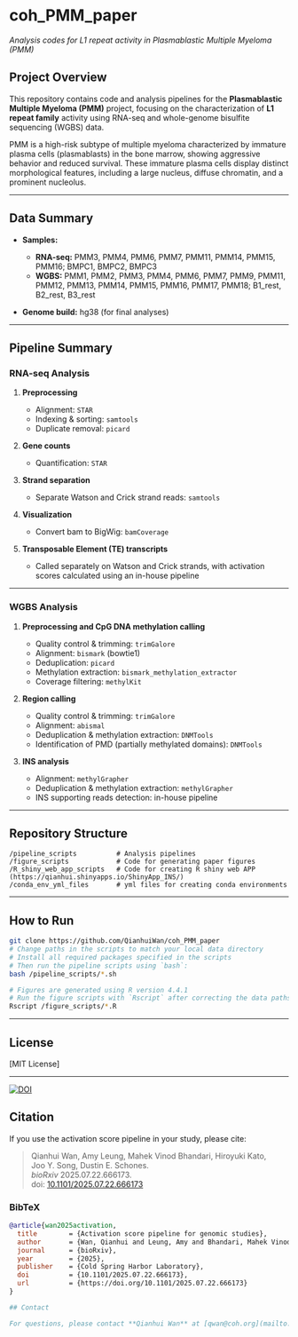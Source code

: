 # coh_PMM_paper

_Analysis codes for L1 repeat activity in Plasmablastic Multiple Myeloma (PMM)_

## Project Overview

This repository contains code and analysis pipelines for the **Plasmablastic Multiple Myeloma (PMM)** project, focusing on the characterization of **L1 repeat family** activity using RNA-seq and whole-genome bisulfite sequencing (WGBS) data.

PMM is a high-risk subtype of multiple myeloma characterized by immature plasma cells (plasmablasts) in the bone marrow, showing aggressive behavior and reduced survival. These immature plasma cells display distinct morphological features, including a large nucleus, diffuse chromatin, and a prominent nucleolus.

---

## Data Summary

- **Samples:**
  - **RNA-seq:** PMM3, PMM4, PMM6, PMM7, PMM11, PMM14, PMM15, PMM16; BMPC1, BMPC2, BMPC3
  - **WGBS:** PMM1, PMM2, PMM3, PMM4, PMM6, PMM7, PMM9, PMM11, PMM12, PMM13, PMM14, PMM15, PMM16, PMM17, PMM18; B1_rest, B2_rest, B3_rest

- **Genome build:** hg38 (for final analyses)

---

## Pipeline Summary

### RNA-seq Analysis

1. **Preprocessing**
   - Alignment: `STAR`
   - Indexing & sorting: `samtools`
   - Duplicate removal: `picard`

2. **Gene counts**
   - Quantification: `STAR`

3. **Strand separation**
   - Separate Watson and Crick strand reads: `samtools`

4. **Visualization**
   - Convert bam to BigWig: `bamCoverage`

5. **Transposable Element (TE) transcripts**
   - Called separately on Watson and Crick strands, with activation scores calculated using an in-house pipeline

---

### WGBS Analysis

1. **Preprocessing and CpG DNA methylation calling**
   - Quality control & trimming: `trimGalore`
   - Alignment: `bismark` (bowtie1)
   - Deduplication: `picard`
   - Methylation extraction: `bismark_methylation_extractor`
   - Coverage filtering: `methylKit`

2. **Region calling**
   - Quality control & trimming: `trimGalore`
   - Alignment: `abismal`
   - Deduplication & methylation extraction: `DNMTools`
   - Identification of PMD (partially methylated domains): `DNMTools`

3. **INS analysis**
   - Alignment: `methylGrapher`
   - Deduplication & methylation extraction: `methylGrapher`
   - INS supporting reads detection: in-house pipeline

---

## Repository Structure

```
/pipeline_scripts          # Analysis pipelines
/figure_scripts            # Code for generating paper figures
/R_shiny_web_app_scripts   # Code for creating R shiny web APP (https://qianhui.shinyapps.io/ShinyApp_INS/)
/conda_env_yml_files       # yml files for creating conda environments
```

---

## How to Run

```bash
git clone https://github.com/QianhuiWan/coh_PMM_paper
# Change paths in the scripts to match your local data directory
# Install all required packages specified in the scripts
# Then run the pipeline scripts using `bash`:
bash /pipeline_scripts/*.sh

# Figures are generated using R version 4.4.1
# Run the figure scripts with `Rscript` after correcting the data paths
Rscript /figure_scripts/*.R
```

---

## License

[MIT License]

---


[![DOI](https://img.shields.io/badge/DOI-10.1101%2F2025.07.22.666173-blue)](https://doi.org/10.1101/2025.07.22.666173)

## Citation

If you use the activation score pipeline in your study, please cite:

> Qianhui Wan, Amy Leung, Mahek Vinod Bhandari, Hiroyuki Kato,  
> Joo Y. Song, Dustin E. Schones.  
> *bioRxiv* 2025.07.22.666173.  
> doi: [10.1101/2025.07.22.666173](https://doi.org/10.1101/2025.07.22.666173)

### BibTeX
```bibtex
@article{wan2025activation,
  title        = {Activation score pipeline for genomic studies},
  author       = {Wan, Qianhui and Leung, Amy and Bhandari, Mahek Vinod and Kato, Hiroyuki and Song, Joo Y. and Schones, Dustin E.},
  journal      = {bioRxiv},
  year         = {2025},
  publisher    = {Cold Spring Harbor Laboratory},
  doi          = {10.1101/2025.07.22.666173},
  url          = {https://doi.org/10.1101/2025.07.22.666173}
}

## Contact

For questions, please contact **Qianhui Wan** at [qwan@coh.org](mailto:qwan@coh.org).

